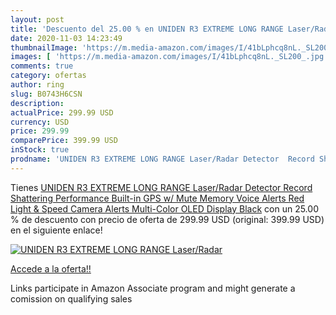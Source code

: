 ```yaml
---
layout: post
title: 'Descuento del 25.00 % en UNIDEN R3 EXTREME LONG RANGE Laser/Radar'
date: 2020-11-03 14:23:49
thumbnailImage: 'https://m.media-amazon.com/images/I/41bLphcq8nL._SL200_.jpg'
images: [ 'https://m.media-amazon.com/images/I/41bLphcq8nL._SL200_.jpg' ]
comments: true
category: ofertas
author: ring
slug: B0743H6CSN
description:
actualPrice: 299.99 USD
currency: USD
price: 299.99
comparePrice: 399.99 USD
inStock: true
prodname: 'UNIDEN R3 EXTREME LONG RANGE Laser/Radar Detector  Record Shattering Performance  Built-in GPS w/ Mute Memory  Voice Alerts  Red Light & Speed Camera Alerts  Multi-Color OLED Display Black'
---
```


Tienes [UNIDEN R3 EXTREME LONG RANGE Laser/Radar Detector  Record Shattering Performance  Built-in GPS w/ Mute Memory  Voice Alerts  Red Light & Speed Camera Alerts  Multi-Color OLED Display Black](https://www.amazon.com/dp/B0743H6CSN/?tag=tolees-20) con un 25.00 % de descuento con precio de oferta de 299.99 USD (original: 399.99 USD) en el siguiente enlace!

[![UNIDEN R3 EXTREME LONG RANGE Laser/Radar](https://m.media-amazon.com/images/I/41bLphcq8nL._SL200_.jpg)](https://www.amazon.com/dp/B0743H6CSN/?tag=tolees-20)

[Accede a la oferta!!](https://www.amazon.com/dp/B0743H6CSN/?tag=tolees-20)

Links participate in Amazon Associate program and might generate a comission on qualifying sales


